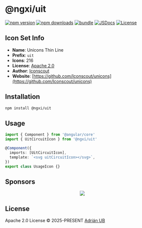 # @ngxi/uit

[![npm version][npm-version-src]][npm-version-href]
[![npm downloads][npm-downloads-src]][npm-downloads-href]
[![bundle][bundle-src]][bundle-href]
[![JSDocs][jsdocs-src]][jsdocs-href]
[![License][license-src]][license-href]

## Icon Set Info

- **Name**: Unicons Thin Line
- **Prefix**: `uit`
- **Icons**: 216
- **License**: [Apache 2.0](https://github.com/Iconscout/unicons/blob/master/LICENSE)
- **Author**: [Iconscout](https://github.com/Iconscout/unicons)
- **Website**: [https://github.com/Iconscout/unicons](https://github.com/Iconscout/unicons)

## Installation

```sh
npm install @ngxi/uit
```

## Usage

```ts
import { Component } from '@angular/core'
import { UitCircuitIcon } from '@ngxi/uit'

@Component({
  imports: [UitCircuitIcon],
  template: `<svg uitCircuitIcon></svg>`,
})
export class UsageIcon {}
```

## Sponsors

<p align="center">
  <a href="https://cdn.jsdelivr.net/gh/adrian-ub/static/sponsors.svg">
    <img src='https://cdn.jsdelivr.net/gh/adrian-ub/static/sponsors.svg'/>
  </a>
</p>

## License

Apache 2.0 License © 2025-PRESENT [Adrián UB](https://github.com/adrian-ub)

<!-- Badges -->

[npm-version-src]: https://img.shields.io/npm/v/@ngxi/uit?style=flat&colorA=080f12&colorB=1fa669
[npm-version-href]: https://npmjs.com/package/@ngxi/uit
[npm-downloads-src]: https://img.shields.io/npm/dm/@ngxi/uit?style=flat&colorA=080f12&colorB=1fa669
[npm-downloads-href]: https://npmjs.com/package/@ngxi/uit
[bundle-src]: https://img.shields.io/bundlephobia/minzip/@ngxi/uit?style=flat&colorA=080f12&colorB=1fa669&label=minzip
[bundle-href]: https://bundlephobia.com/result?p=@ngxi/uit
[license-src]: https://img.shields.io/npm/l/@ngxi/uit?style=flat&colorA=080f12&colorB=1fa669
[license-href]: https://github.com/adrian-ub/ngxi/blob/main/LICENSE
[jsdocs-src]: https://img.shields.io/badge/jsdocs-reference-080f12?style=flat&colorA=080f12&colorB=1fa669
[jsdocs-href]: https://www.jsdocs.io/package/@ngxi/uit
